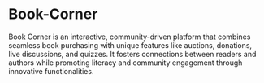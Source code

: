 # Book-Corner
Book Corner is an interactive, community-driven platform that combines seamless book purchasing with unique features like auctions, donations, live discussions, and quizzes. It fosters connections between readers and authors while promoting literacy and community engagement through innovative functionalities.

